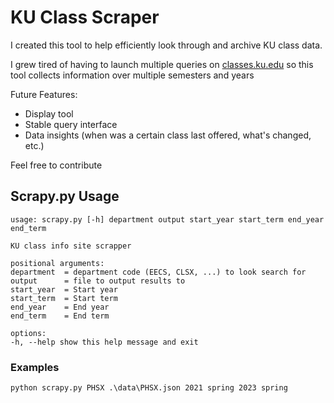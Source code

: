 # KU Class Scraper

I created this tool to help efficiently look through and archive KU class data.

I grew tired of having to launch multiple queries on [classes.ku.edu](https://classes.ku.edu)
so this tool collects information over multiple semesters and years

Future Features:

- Display tool
- Stable query interface
- Data insights (when was a certain class last offered, what's changed, etc.)

Feel free to contribute

## Scrapy.py Usage

```
usage: scrapy.py [-h] department output start_year start_term end_year end_term

KU class info site scrapper

positional arguments:
department  = department code (EECS, CLSX, ...) to look search for
output      = file to output results to
start_year  = Start year
start_term  = Start term
end_year    = End year
end_term    = End term

options:
-h, --help show this help message and exit
```

### Examples

`python scrapy.py PHSX .\data\PHSX.json 2021 spring 2023 spring`

